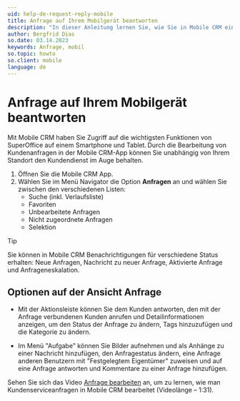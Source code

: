 ```yaml
---
uid: help-de-request-reply-mobile
title: Anfrage auf Ihrem Mobilgerät beantworten
description: "In dieser Anleitung lernen Sie, wie Sie in Mobile CRM eine Anfrage beantworten können."
author: Bergfrid Dias
so.date: 03.14.2023
keywords: Anfrage, mobil
so.topic: howto
so.client: mobile
language: de
---
```


# Anfrage auf Ihrem Mobilgerät beantworten

Mit Mobile CRM haben Sie Zugriff auf die wichtigsten Funktionen von SuperOffice auf einem Smartphone und Tablet. Durch die Bearbeitung von Kundenanfragen in der Mobile CRM-App können Sie unabhängig von Ihrem Standort den Kundendienst im Auge behalten.

1. Öffnen Sie die Mobile CRM App.
1. Wählen Sie im Menü Navigator die Option **Anfragen** an und wählen Sie zwischen den verschiedenen Listen:
    * Suche (inkl. Verlaufsliste)
    * Favoriten
    * Unbearbeitete Anfragen
    * Nicht zugeordnete Anfragen
    * Selektion

> [!TIP]
> Sie können in Mobile CRM Benachrichtigungen für verschiedene Status erhalten: Neue Anfragen, Nachricht zu neuer Anfrage, Aktivierte Anfrage und Anfrageneskalation.

## Optionen auf der Ansicht Anfrage

* Mit der Aktionsleiste können Sie dem Kunden antworten, den mit der Anfrage verbundenen Kunden anrufen und Detailinformationen anzeigen, um den Status der Anfrage zu ändern, Tags hinzuzufügen und die Kategorie zu ändern.

* Im Menü "Aufgabe" können Sie Bilder aufnehmen und als Anhänge zu einer Nachricht hinzufügen, den Anfragestatus ändern, eine Anfrage anderen Benutzern mit "Festgelegtem Eigentümer" zuweisen und auf eine Anfrage antworten und Kommentare zu einer Anfrage hinzufügen.

Sehen Sie sich das Video [Anfrage bearbeiten][1] an, um zu lernen, wie man Kundenserviceanfragen in Mobile CRM bearbeitet (Videolänge – 1:31).

<!-- Referenced links -->
[1]: https://community.superoffice.com/globalassets/user--admin/learning/user-guide/service--reqeusts/request-handling-mobile-crm.mp4

<!-- Referenced images -->
